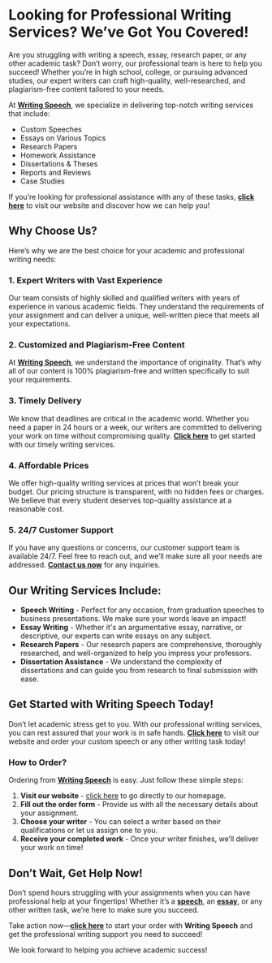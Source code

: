 # Looking for Professional Writing Services? We’ve Got You Covered!

Are you struggling with writing a speech, essay, research paper, or any other academic task? Don’t worry, our professional team is here to help you succeed! Whether you’re in high school, college, or pursuing advanced studies, our expert writers can craft high-quality, well-researched, and plagiarism-free content tailored to your needs.

At **[Writing Speech](https://tinyurl.com/topessay?keyword=writing+speech)**, we specialize in delivering top-notch writing services that include:

- Custom Speeches
- Essays on Various Topics
- Research Papers
- Homework Assistance
- Dissertations & Theses
- Reports and Reviews
- Case Studies

If you’re looking for professional assistance with any of these tasks, **[click here](https://tinyurl.com/topessay?keyword=writing+speech)** to visit our website and discover how we can help you!

## Why Choose Us?

Here’s why we are the best choice for your academic and professional writing needs:

### 1. Expert Writers with Vast Experience

Our team consists of highly skilled and qualified writers with years of experience in various academic fields. They understand the requirements of your assignment and can deliver a unique, well-written piece that meets all your expectations.

### 2. Customized and Plagiarism-Free Content

At **[Writing Speech](https://tinyurl.com/topessay?keyword=writing+speech)**, we understand the importance of originality. That’s why all of our content is 100% plagiarism-free and written specifically to suit your requirements.

### 3. Timely Delivery

We know that deadlines are critical in the academic world. Whether you need a paper in 24 hours or a week, our writers are committed to delivering your work on time without compromising quality. **[Click here](https://tinyurl.com/topessay?keyword=writing+speech)** to get started with our timely writing services.

### 4. Affordable Prices

We offer high-quality writing services at prices that won’t break your budget. Our pricing structure is transparent, with no hidden fees or charges. We believe that every student deserves top-quality assistance at a reasonable cost.

### 5. 24/7 Customer Support

If you have any questions or concerns, our customer support team is available 24/7. Feel free to reach out, and we’ll make sure all your needs are addressed. **[Contact us now](https://tinyurl.com/topessay?keyword=writing+speech)** for any inquiries.

## Our Writing Services Include:

- **Speech Writing** - Perfect for any occasion, from graduation speeches to business presentations. We make sure your words leave an impact!
- **Essay Writing** - Whether it's an argumentative essay, narrative, or descriptive, our experts can write essays on any subject.
- **Research Papers** - Our research papers are comprehensive, thoroughly researched, and well-organized to help you impress your professors.
- **Dissertation Assistance** - We understand the complexity of dissertations and can guide you from research to final submission with ease.

## Get Started with Writing Speech Today!

Don’t let academic stress get to you. With our professional writing services, you can rest assured that your work is in safe hands. **[Click here](https://tinyurl.com/topessay?keyword=writing+speech)** to visit our website and order your custom speech or any other writing task today!

### How to Order?

Ordering from **[Writing Speech](https://tinyurl.com/topessay?keyword=writing+speech)** is easy. Just follow these simple steps:

1. **Visit our website** - [click here](https://tinyurl.com/topessay?keyword=writing+speech) to go directly to our homepage.
2. **Fill out the order form** - Provide us with all the necessary details about your assignment.
3. **Choose your writer** - You can select a writer based on their qualifications or let us assign one to you.
4. **Receive your completed work** - Once your writer finishes, we’ll deliver your work on time!

## Don’t Wait, Get Help Now!

Don’t spend hours struggling with your assignments when you can have professional help at your fingertips! Whether it’s a **[speech](https://tinyurl.com/topessay?keyword=writing+speech)**, an **[essay](https://tinyurl.com/topessay?keyword=writing+speech)**, or any other written task, we’re here to make sure you succeed.

Take action now—**[click here](https://tinyurl.com/topessay?keyword=writing+speech)** to start your order with **Writing Speech** and get the professional writing support you need to succeed!

We look forward to helping you achieve academic success!
